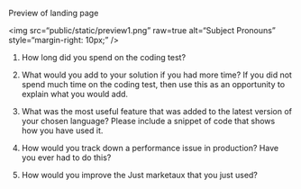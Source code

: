 Preview of  landing page

<img
src=“public/static/preview1.png”
raw=true
alt=“Subject Pronouns”
style=“margin-right: 10px;”
/>

1. How long did you spend on the coding test?

2. What would you add to your solution if you had more time? If you did not spend much time on the coding test, then use this as an opportunity to explain what you would add.

3. What was the most useful feature that was added to the latest version of your chosen language? Please include a snippet of code that shows how you have used it.

4. How would you track down a performance issue in production? Have you ever had to do this?

5. How would you improve the Just marketaux that you just used?

